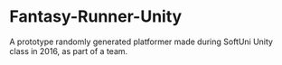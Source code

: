 # Fantasy-Runner-Unity
A prototype randomly generated platformer made during SoftUni Unity class in 2016, as part of a team.
